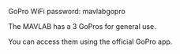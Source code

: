GoPro WiFi password: 	mavlabgopro

The MAVLAB has a 3 GoPros for general use.

You can access them using the official GoPro app. 